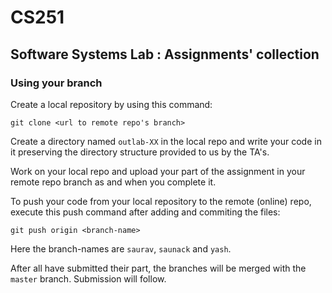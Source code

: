 # CS251 
## Software Systems Lab : Assignments' collection
### Using your branch
Create a local repository by using this command:
```
git clone <url to remote repo's branch>
```
Create a directory named `outlab-XX` in the local repo and write your code in it preserving the directory structure provided to us by the TA's.

Work on your local repo and upload your part of the assignment in your remote repo branch as and when you complete it.

To push your code from your local repository to the remote (online) repo, execute this push command after adding and commiting the files:
```
git push origin <branch-name>
```
Here the branch-names are `saurav`, `saunack` and `yash`.

After all have submitted their part, the branches will be merged with the `master` branch. Submission will follow.

